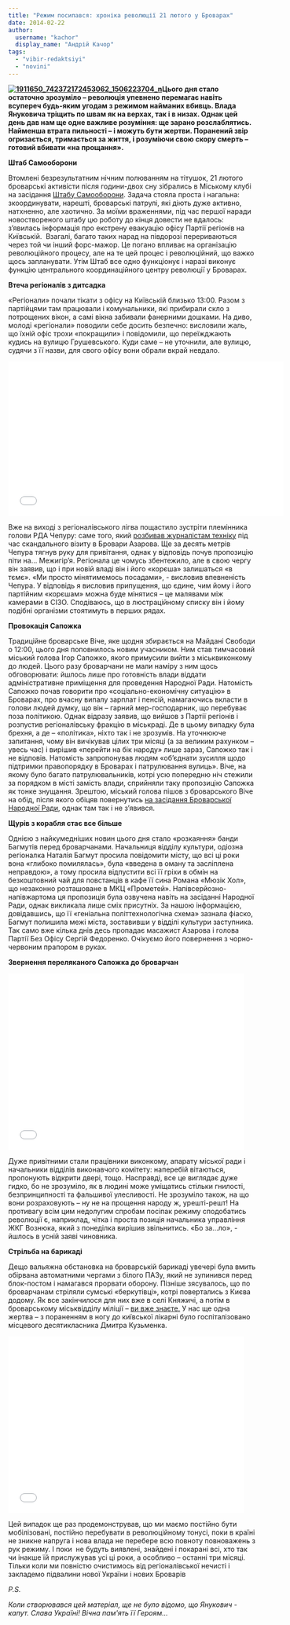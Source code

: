 ```yaml
---
title: "Режим посипався: хроніка революції 21 лютого у Броварах"
date: 2014-02-22
author: 
  username: "kachor"
  display_name: "Андрій Качор"
tags: 
  - "vibir-redaktsiyi"
  - "novini"
---
```


**[![1911650_742372172453062_1506223704_n](https://mpz.brovary.org/wp-content/uploads/2014/02/1911650_742372172453062_1506223704_n.jpg)](https://mpz.brovary.org/wp-content/uploads/2014/02/1911650_742372172453062_1506223704_n.jpg)Цього дня стало остаточно зрозуміло – революція упевнено перемагає навіть всупереч будь-яким угодам з режимом найманих вбивць. Влада Януковича тріщить по швам як на верхах, так і в низах. Однак цей день дав нам ще одне важливе розуміння: ще зарано розслаблятись. Найменша втрата пильності – і можуть бути жертви. Поранений звір огризається, тримається за життя, і розуміючи свою скору смерть – готовий вбивати «на прощання».**

**Штаб Самооборони**

Втомлені безрезультатним нічним полюванням на тітушок, 21 лютого броварські активісти після години-двох сну зібрались в Міському клубі на засідання [Штабу Самооборони](https://mpz.brovary.org/u-brovarah-stvoreno-shtab-samooboroni-yakiy-organizovuye-patrulyuvannya-mista/). Задача стояла проста і нагальна: зкоординувати, нарешті, броварські патрулі, які діють дуже активно, натхненно, але хаотично. За моїми враженнями, під час першої наради новоствореного штабу цю роботу до кінця довести не вдалось: з’явилась інформація про екстрену евакуацію офісу Партії регіонів на Київській.  Взагалі, багато таких нарад на півдорозі перериваються через той чи інший форс-мажор. Це погано впливає на організацію революційного процесу, але на те цей процес і революційний, що важко щось запланувати. Утім Штаб все одно функціонує і наразі виконує функцію центрального координаційного центру революції у Броварах.

**Втеча регіоналів з дитсадка**

«Регіонали» почали тікати з офісу на Київській близько 13:00. Разом з партійцями там працювали і комунальники, які прибирали скло з потрощених вікон, а самі вікна забивали фанерними дошками. На диво, молоді «регіонали» поводили себе досить безпечно: висловили жаль, що їхній офіс трохи «покращили» і повідомили, що переїжджають кудись на вулицю Грушевського. Куди саме – не уточнили, але вулицю, судячи з її назви, для свого офісу вони обрали вкрай невдало.

<iframe src="//www.youtube.com/embed/ktkjNYvK934" height="315" width="560" allowfullscreen frameborder="0"></iframe>

Вже на виході з регіоналівського лігва пощастило зустріти племінника голови РДА Чепуру: саме того, який [розбивав журналістам техніку](https://mpz.brovary.org/napadnika-na-brovarskih-zhurnalistiv-ogolosheno-v-rozshuk/) під час скандального візиту в Бровари Азарова. Ще за десять метрів Чепура тягнув руку для привітання, однак у відповідь почув пропозицію піти на… Межигір’я. Регіонала це чомусь збентежило, але в свою чергу він заявив, що і при новій владі він і його «корєша» залишаться «в тємє». «Ми просто мінятимемось посадами», - висловив впевненість Чепура. У відповідь я висловив припущення, що єдине, чим йому і його партійним «корєшам» можна буде мінятися – це малявами між камерами в СІЗО. Сподіваюсь, що в люстраційному списку він і йому подібні організми стоятимуть в перших рядах.

**Провокація Сапожка**

Традиційне броварське Віче, яке щодня збирається на Майдані Свободи о 12:00, цього дня поповнилось новим учасником. Ним став тимчасовий міський голова Ігор Сапожко, якого примусили вийти з міськвиконкому до людей. Цього разу броварчани не мали наміру з ним щось обговорювати: йшлось лише про готовність влади віддати адміністративне приміщення для проведення Народної Ради. Натомість Сапожко почав говорити про «соціально-економічну ситуацію» в Броварах, про вчасну випалу зарплат і пенсій, намагаючись вкласти в голови людей думку, що він – гарний мер-господарник, що перебуває поза політикою. Однак відразу заявив, що вийшов з Партії регіонів і розпустив регіоналівську фракцію в міськраді. Де в цьому випадку була брехня, а де – «політика», ніхто так і не зрозумів. На уточнююче запитання, чому він вичікував цілих три місяці (а за великим рахунком – увесь час) і вирішив «перейти на бік народу» лише зараз, Сапожко так і не відповів. Натомість запропонував людям «об’єднати зусилля щодо підтримки правопорядку в Броварах і патрулювання вулиць». Віче, на якому було багато патрулювальників, котрі усю попередню ніч стежили за порядком в місті замість влади, сприйняли таку пропозицію Сапожка як тонке знущання. Зрештою, міський голова пішов з броварського Віче на обід, після якого обіцяв повернутись [на засідання Броварської Народної Ради](https://mpz.brovary.org/narodna-rada-brovariv-vimagaye-negaynoyi-vidstavki-sapozhka/), однак там так і не з’явився.

**Щурів з корабля стає все більше**

Однією з найкумедніших новин цього дня стало «розкаяння» банди Багмутів перед броварчанами. Начальниця відділу культури, одіозна регіоналка Наталія Багмут просила повідомити місту, що всі ці роки вона «глибоко помилялась», була «введена в оману та засліплена неправдою», а тому просила відпустити всі її гріхи в обмін на безкоштовний чай для повстанців в кафе її сина Романа «Мюзік Хол», що незаконно розташоване в МКЦ «Прометей». Напівсерйозно-напівжартома ця пропозиція була озвучена навіть на засіданні Народної Ради, однак викликала лише сміх присутніх. За нашою інформацією, довідавшись, що її «геніальна політтехнологічна схема» зазнала фіаско, Багмут полишила межі міста, зоставивши у відділі культури заступника. Так само вже кілька днів десь пропадає масажист Азарова і голова Партії Без Офісу Сергій Федоренко. Очікуємо його повернення з чорно-червоним прапором в руках.

**Звернення переляканого Сапожка до броварчан**

<iframe src="//www.youtube.com/embed/luC7b2Y2Qhw" height="360" width="480" allowfullscreen frameborder="0"></iframe>

Дуже привітними стали працівники виконкому, апарату міської ради і начальники відділів виконавчого комітету: наперебій вітаються, пропонують відкрити двері, тощо. Насправді, все це виглядає дуже гидко, бо не зрозуміло, як в людині може уміщатись стільки гнилості, безпринципності та фальшивої улесливості. Не зрозуміло також, на що вони розраховують – ну не на прощення народу ж, урешті-решт! На противагу всім цим недолугим спробам посіпак режиму сподобатись революції є, наприклад, чітка і проста позиція начальника управління ЖКГ Вознюка, який з понеділка вирішив звільнитись. «Бо за…ло», - йшлось в усній заяві чиновника.

**Стрільба на барикаді**

Дещо вальяжна обстановка на броварській барикаді увечері була вмить обірвана автоматними чергами з білого ПАЗу, який не зупинився перед блок-постом і намагався прорвати оборону. Пізніше зясувалось, що по броварчанам стріляли сумські «беркутівці», котрі повертались з Києва додому. Як все закінчилося для них вже в селі Княжичі, а потім в броварському міськвідділу міліції – [ви вже знаєте.](https://mpz.brovary.org/berkut-shho-obstrilyav-brovarsku-barikadu-rozzbroyili-v-knyazhichah-i-zdali-militsiyi/) У нас ще одна жертва – з пораненням в ногу до київської лікарні було госпіталізовано місцевого десятикласника Дмитра Кузьменка.

<iframe src="//www.youtube.com/embed/wLXOopd47j8" height="360" width="480" allowfullscreen frameborder="0"></iframe>

Цей випадок ще раз продемонстрував, що ми маємо постійно бути мобілізовані, постійно перебувати в революційному тонусі, поки в країні не зникне напруга і нова влада не перебере всю повноту повноважень з рук режиму. І поки  не будуть виявлені, знайдені і покарані всі, хто так чи інакше їй прислужував усі ці роки, а особливо – останні три місяці. Тільки коли ми повністю очистимось від регіоналівської нечисті і закладемо підвалини нової України і нових Броварів

_P.S._

_Коли створювався цей матеріал, ще не було відомо, що Янукович - капут. Слава Україні! Вічна пам'ять її Героям..._
